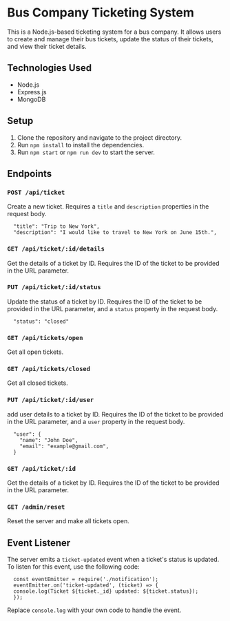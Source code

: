 # Bus Company Ticketing System

This is a Node.js-based ticketing system for a bus company. It allows users to create and manage their bus tickets, update the status of their tickets, and view their ticket details.

## Technologies Used

- Node.js
- Express.js
- MongoDB

## Setup

1. Clone the repository and navigate to the project directory.
2. Run `npm install` to install the dependencies.
3. Run `npm start` or `npm run dev` to start the server.

## Endpoints

### `POST /api/ticket`

Create a new ticket. Requires a `title` and `description` properties in the request body.

      "title": "Trip to New York",
      "description": "I would like to travel to New York on June 15th.",

### `GET /api/ticket/:id/details`

Get the details of a ticket by ID. Requires the ID of the ticket to be provided in the URL parameter.

### `PUT /api/ticket/:id/status`

Update the status of a ticket by ID. Requires the ID of the ticket to be provided in the URL parameter, and a `status` property in the request body.

      "status": "closed"

### `GET /api/tickets/open`

Get all open tickets.

### `GET /api/tickets/closed`

Get all closed tickets.

### `PUT /api/ticket/:id/user`

add user details to a ticket by ID. Requires the ID of the ticket to be provided in the URL parameter, and a `user` property in the request body.

      "user": {
        "name": "John Doe",
        "email": "example@gmail.com",
      }

### `GET /api/ticket/:id`

Get the details of a ticket by ID. Requires the ID of the ticket to be provided in the URL parameter.

### `GET /admin/reset`

Reset the server and make all tickets open.

## Event Listener

The server emits a `ticket-updated` event when a ticket's status is updated. To listen for this event, use the following code:

      const eventEmitter = require('./notification');
      eventEmitter.on('ticket-updated', (ticket) => {
      console.log(Ticket ${ticket._id} updated: ${ticket.status});
      });

Replace `console.log` with your own code to handle the event.

